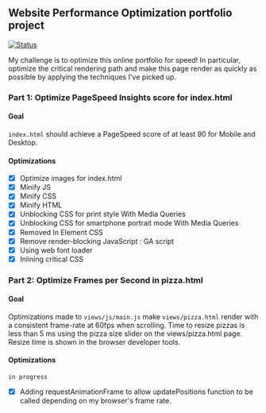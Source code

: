 ## Website Performance Optimization portfolio project

[![Status](https://img.shields.io/badge/status-in%20progress-yellow.svg)]()

My challenge is to optimize this online portfolio for speed! In particular, optimize the critical rendering path and make this page render as quickly as possible by applying the techniques I've picked up.

### Part 1: Optimize PageSpeed Insights score for index.html

#### Goal 

`index.html` should achieve a PageSpeed score of at least 90 for Mobile and Desktop.

#### Optimizations

- [x] Optimize images for index.html
- [x] Minify JS
- [x] Minify CSS
- [x] Minify HTML
- [x] Unblocking CSS for print style With Media Queries
- [x] Unblocking CSS for smartphone portrait mode With Media Queries
- [x] Removed In Element CSS
- [x] Remove render-blocking JavaScript : GA script
- [x] Using web font loader
- [x] Inlining critical CSS

### Part 2: Optimize Frames per Second in pizza.html

#### Goal

Optimizations made to `views/js/main.js` make `views/pizza.html` render with a consistent frame-rate at 60fps when scrolling.
Time to resize pizzas is less than 5 ms using the pizza size slider on the views/pizza.html page. Resize time is shown in the browser developer tools.

#### Optimizations

`in progress`

- [x]  Adding requestAnimationFrame to allow updatePositions function to be called depending on my browser's frame rate.
 
